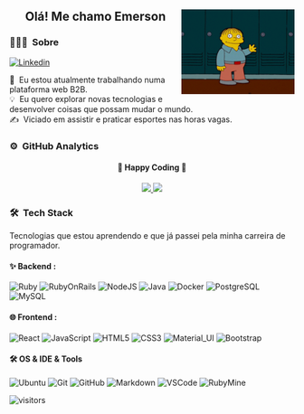 <div align="center">
  <h2> 
    Olá! Me chamo Emerson <img src="https://github.com/Emerson-Duarte/Emerson-Duarte/blob/main/gifs/ola.gif" align=right width="200px">
  </h2>
</div>

### 👨🏻‍💻 &nbsp;Sobre

[![Linkedin](https://img.shields.io/badge/-LinkedIn-blue?style=flat&logo=Linkedin&logoColor=white&link=https://www.linkedin.com/in/emerson-duarte/)](https://www.linkedin.com/in/emerson-duarte/)


🔭 &nbsp;Eu estou atualmente trabalhando numa plataforma web B2B.\
💡 &nbsp;Eu quero explorar novas tecnologias e desenvolver coisas que possam mudar o mundo.\
✍️ &nbsp;Viciado em assistir e praticar esportes nas horas vagas.

### ⚙️ &nbsp;GitHub Analytics

<div align="center">
  <h4> 
    🏃 Happy Coding 🏃 
  </h4>
</div>
<p align="center">
  <a href="https://github.com/Emerson-Duarte">
    <img height="180em" src="https://github-readme-stats-eight-theta.vercel.app/api?username=Emerson-Duarte&show_icons=true&theme=algolia&include_all_commits=true&count_private=true"/>
    <img height="180em" src="https://github-readme-stats-eight-theta.vercel.app/api/top-langs/?username=Emerson-Duarte&layout=compact&langs_count=8&theme=algolia"/>
  </a>
</p>

### 🛠 &nbsp;Tech Stack

Tecnologias que estou aprendendo e que já passei pela minha carreira de programador.


#### ✨ Backend : <br />

![Ruby](https://img.shields.io/badge/-Ruby-CC342D?style=plastic&logo=ruby)
![RubyOnRails](https://img.shields.io/badge/-RubyOnRails-CC0000?style=plastic&logo=ruby-on-rails)
![NodeJS](http://img.shields.io/badge/-NodeJS-05122A?style=plastic&logo=data:image/png;base64,iVBORw0KGgoAAAANSUhEUgAAAA4AAAAOCAMAAAAolt3jAAAAgVBMVEUzmTMzkTM0mDQslSwtlS00mzQAAAA7nTsymDIzmDMwmDAymTIzmDMzmTMzmDMzmDMzlzM0mTQzmTMzmTMzmTMzmTMzmTM0mjQ1nDUxlzEymDIzmTMzmTMzmTMzmTMzmTMwlzAzmTMzmTMzmTMzmTMzmTMzmTM0mTQzmTMzmTP///8ybrFJAAAAKXRSTlMAAAAAAAAAAAAAAA9RxlIRBjSR6/7vmzkIAyd21Nt8JwMauPwrKvlQxcV6L9IAAABUSURBVAjXY2RgZGTkYGQEUl8ZwUx2EAUSZfz0jVESSPEygMAXkIgiIyMbAwT8+v+fUeU/jAfkMzKqMjLDuX//k8ZFMwrNIjRnoDkS7AUZxqcQLwAA4+0cex8ENfMAAAAASUVORK5CYII=)
![Java](https://img.shields.io/badge/-Java-05122A?style=flat-square&logo=Java&logoColor=FFA518)
![Docker](https://img.shields.io/badge/-Docker-05122A?style=flat-square&logo=docker&logoColor=2496ed)
![PostgreSQL](https://img.shields.io/badge/-PostgreSQL-05122A?style=flat-square&logo=postgresql&logoColor=0273B7)
![MySQL](http://img.shields.io/badge/-MySQL-05122A?style=flat-square&logo=mysql&logoColor=4479A1)


#### 🌐 Frontend : <br />

![React](https://img.shields.io/badge/-React-05122A?style=flat&logo=react)
![JavaScript](https://img.shields.io/badge/-JavaScript-05122A?style=flat&logo=javascript)
![HTML5](https://img.shields.io/badge/-HTML5-black?style=flat-square&logo=html5&logoColor=white)
![CSS3](https://img.shields.io/badge/-CSS3-black?style=flat-square&logo=css3)
![Material_UI](https://img.shields.io/badge/-Material_UI-black?style=flat-square&logo=material-ui)
![Bootstrap](https://img.shields.io/badge/-Bootstrap-black?style=flat-square&logo=bootstrap)

#### 🛠 OS & IDE & Tools <br />

![Ubuntu](https://img.shields.io/badge/-Ubuntu-black?style=flat-square&logo=ubuntu)
![Git](https://img.shields.io/badge/-Git-05122A?style=flat&logo=git)
![GitHub](https://img.shields.io/badge/-GitHub-05122A?style=flat&logo=github)
![Markdown](https://img.shields.io/badge/-Markdown-05122A?style=flat&logo=markdown)
![VSCode](https://img.shields.io/badge/-VSCode-05122A?style=flat&logo=visual-studio-code&logoColor=blue)
![RubyMine](https://img.shields.io/badge/-RubyMine-000000?style=plastic&logo=jetbrains)

![visitors](https://visitor-badge.glitch.me/badge?page_id=Emerson-Duarte/Emerson-Duarte)
